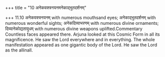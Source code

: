+++
title = "10 अनेकवक्त्रनयनमनेकाद्भुतदर्शनम्"

+++
11.10 अनेकवक्त्रनयनम् with numerous mouthsand eyes; अनेकाद्भुतदर्शनम्
with numerous wonderful sights; अनेकदिव्याभरणम् with numerous divine
ornaments; दिव्यानेकोद्यतायुधम् with numerous divine weapons
uplifted.Commentary Countless faces appeared there. Arjuna looked at
this Cosmic Form in all its magnificence. He saw the Lord everywhere and
in everything. The whole manifestation appeared as one gigantic body of
the Lord. He saw the Lord as the allinall.
